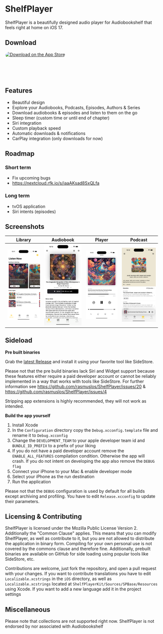#  ShelfPlayer

ShelfPlayer is a beautifully designed audio player for Audiobookshelf that feels right at home on iOS 17.

## Download

<a href="https://apps.apple.com/app/shelfplayer/id6475221163?itsct=apps_box_badge&amp;itscg=30200" style="display: inline-block; overflow: hidden; border-radius: 13px; width: 250px; height: 83px;"><img src="https://tools.applemediaservices.com/api/badges/download-on-the-app-store/black/en-us?size=250x83&amp;releaseDate=1710288000" alt="Download on the App Store" style="border-radius: 13px; width: 250px; height: 83px;"></a>

## Features

- Beautiful design
- Explore your Audiobooks, Podcasts, Episodes, Authors & Series
- Download audiobooks & episodes and listen to them on the go
- Sleep timer (custom time or until end of chapter)
- Siri integration
- Custom playback speed
- Automatic downloads & notifications
- CarPlay integration (only downloads for now)

## Roadmap

### Short term

- Fix upcoming bugs
- https://nextcloud.rfk.io/s/iaaAKsad8SxQLfa

### Long term

- tvOS application
- Siri intents (episodes)

## Screenshots

| Library | Audiobook | Player | Podcast |
| ------------- | ------------- | ------------- | ------------- |
| <img src="/Screenshots/Library.png?raw=true" alt="Library" width="200"/> | <img src="/Screenshots/Audiobook.png?raw=true" alt="Album" width="200"/> | <img src="/Screenshots/Player.png?raw=true" alt="Player" width="200"/>  | <img src="/Screenshots/Podcast.png?raw=true" alt="Queue" width="200"/> 

## Sideload

**Pre built binaries**

Grab the [latest Release](https://github.com/rasmuslos/ShelfPlayer/releases/latest) and install it using your favorite tool like SideStore.

Please not that the pre build binaries lack Siri and Widget support because these features either require a paid developer account or cannot be reliably implemented in a way that works with tools like SideStore. For further information see https://github.com/rasmuslos/ShelfPlayer/issues/20 & https://github.com/rasmuslos/ShelfPlayer/issues/4

Stripping app extensions is highly recommended, they will not work as intended.

**Build the app yourself**

1. Install Xcode
2. In the `Configuration` directory copy the `Debug.xcconfig.template` file and rename it to `Debug.xcconfig`
3. Change the `DEVELOPMENT_TEAM` to your apple developer team id and `BUNDLE_ID_PREFIX` to a prefix of your liking
4. If you do not have a paid developer account remove the `ENABLE_ALL_FEATURES` compilation condition. Otherwise the app will crash. If you do not intent on developing the app also remove the `DEBUG flag`
5. Connect your iPhone to your Mac & enable developer mode
6. Select your iPhone as the run destination
7. Run the application

Please not that the `DEBUG` configuration is used by default for all builds except archiving and profiling. You have to edit `Release.xcconfig` to update their parameters.

## Licensing & Contributing

ShelfPlayer is licensed under the Mozilla Public License Version 2. Additionally the "Common Clause" applies. This means that you can modify ShelfPlayer, as well as contribute to it, but you are not allowed to distribute the application in binary form. Compiling for your own personal use is not covered by the commons clause and therefore fine. Additionally, prebuilt binaries are available on GitHub for side loading using popular tools like SideStore, etc.

Contributions are welcome, just fork the repository, and open a pull request with your changes. If you want to contribute translations you have to edit `Localizable.xcstrings` in the `iOS` directory, as well as `Localizable.xcstrings` located at `ShelfPlayerKit/Sources/SPBase/Resources` using Xcode. If you want to add a new language add it in the project settings

## Miscellaneous

Please note that collections are not supported right now.
ShelfPlayer is not endorsed by nor associated with Audiobookshelf
